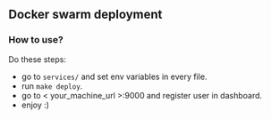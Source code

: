 ## Docker swarm deployment

### How to use?

Do these steps:

- go to `services/` and set env variables in every file.
- run `make deploy`.
- go to < your_machine_url >:9000 and register user in dashboard.
- enjoy :)